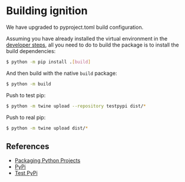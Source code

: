 # Building ignition

We have upgraded to pyproject.toml build configuration.

Assuming you have already installed the virtual environment in the [developer steps](developer.md), all you need to do to build the package is to install the build dependencies:

```bash
$ python -m pip install .[build]
```

And then build with the native `build` package:
```bash
$ python -m build
```

Push to test pip:
```bash
$ python -m twine upload --repository testpypi dist/*
```

Push to real pip:
```bash
$ python -m twine upload dist/*
```

## References

* [Packaging Python Projects](https://packaging.python.org/tutorials/packaging-projects/)
* [PyPi](https://pypi.org/)
* [Test PyPi](test.pypi.org/)

